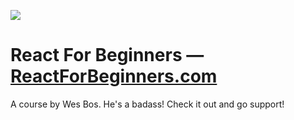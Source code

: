 ![](https://wes.io/dgAQ/content)

# React For Beginners — [ReactForBeginners.com](https://ReactForBeginners.com)

A course by Wes Bos.  He's a badass!  Check it out and go support!
